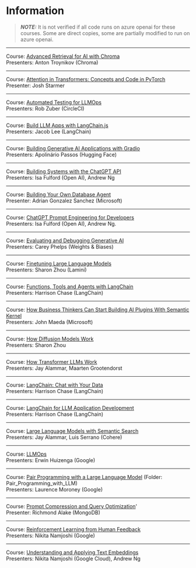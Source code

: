# Information

> **_NOTE:_** It is not verified if all code runs on azure openai for these courses. Some are direct copies, some are partially modified to run on azure openai.

---
Course: [Advanced Retrieval for AI with Chroma](https://learn.deeplearning.ai/advanced-retrieval-for-ai/lesson/1/introduction)  
Presenters: Anton Troynikov (Chroma)  

---
<!-- Current Course -->
Course: [Attention in Transformers: Concepts and Code in PyTorch](https://learn.deeplearning.ai/courses/attention-in-transformers-concepts-and-code-in-pytorch/lesson/han2t/introduction)  
Presenter: Josh Starmer

---
Course: [Automated Testing for LLMOps](https://learn.deeplearning.ai/automated-testing-llmops/lesson/1/introduction)  
Presenters: Rob Zuber (CircleCI)  

---
Course: [Build LLM Apps with LangChain.js](https://learn.deeplearning.ai/build-llm-apps-with-langchain-js/lesson/1/introduction)  
Presenters: Jacob Lee (LangChain)  

---
Course: [Building Generative AI Applications with Gradio](https://learn.deeplearning.ai/huggingface-gradio/lesson/1/introduction)  
Presenters: Apolinário Passos (Hugging Face)  

---
Course: [Building Systems with the ChatGPT API](https://learn.deeplearning.ai/chatgpt-building-system/lesson/1/introduction)  
Presenters: Isa Fulford (Open AI), Andrew Ng  

---
Course: [Building Your Own Database Agent](https://learn.deeplearning.ai/courses/building-your-own-database-agent/lesson/1/introduction)  
Presenter: Adrian Gonzalez Sanchez (Microsoft)  

---
Course: [ChatGPT Prompt Engineering for Developers](https://learn.deeplearning.ai/chatgpt-prompt-eng/lesson/1/introduction)  
Presenters: Isa Fulford (Open AI), Andrew Ng.  

---
Course: [Evaluating and Debugging Generative AI](https://learn.deeplearning.ai/evaluating-debugging-generative-ai/lesson/1/introduction)  
Presenters: Carey Phelps (Weights & Biases)  

---
Course: [Finetuning Large Language Models](https://learn.deeplearning.ai/finetuning-large-language-models/lesson/1/introduction)  
Presenters: Sharon Zhou (Lamini)  

---
Course: [Functions, Tools and Agents with LangChain](https://learn.deeplearning.ai/functions-tools-agents-langchain/lesson/1/introduction)  
Presenters: Harrison Chase (LangChain)  

---
Course: [How Business Thinkers Can Start Building AI Plugins With Semantic Kernel](https://learn.deeplearning.ai/microsoft-semantic-kernel/lesson/1/introduction)  
Presenters: John Maeda (Microsoft)  

---
Course: [How Diffusion Models Work](https://learn.deeplearning.ai/diffusion-models/lesson/1/introduction)  
Presenters: Sharon Zhou  

---
Course: [How Transformer LLMs Work](https://learn.deeplearning.ai/courses/how-transformer-llms-work/lesson/nfshb/introduction)  
Presenters: Jay Alammar, Maarten Grootendorst  

---
Course: [LangChain: Chat with Your Data](https://learn.deeplearning.ai/langchain-chat-with-your-data/lesson/1/introduction)  
Presenters: Harrison Chase (LangChain)  

---
Course: [LangChain for LLM Application Development](https://learn.deeplearning.ai/langchain/lesson/1/introduction)  
Presenters: Harrison Chase (LangChain)  

---
Course: [Large Language Models with Semantic Search](https://learn.deeplearning.ai/large-language-models-semantic-search/lesson/1/introduction)  
Presenters: Jay Alammar, Luis Serrano (Cohere)  

---
Course: [LLMOps](https://learn.deeplearning.ai/llmops/lesson/1/introduction)  
Presenters: Erwin Huizenga (Google)  

---
Course: [Pair Programming with a Large Language Model](https://learn.deeplearning.ai/pair-programming-llm/lesson/1/introduction)
(Folder: Pair_Programming_with_LLM)  
Presenters: Laurence Moroney (Google)  

---
Course: [Prompt Compression and Query Optimization](https://learn.deeplearning.ai/courses/prompt-compression-and-query-optimization/lesson/1/introduction)'  
Presenter: Richmond Alake (MongoDB)  

---
Course: [Reinforcement Learning from Human Feedback](https://learn.deeplearning.ai/reinforcement-learning-from-human-feedback/lesson/1/introduction)  
Presenters: Nikita Namjoshi (Google)  

---
Course: [Understanding and Applying Text Embeddings](https://learn.deeplearning.ai/google-cloud-vertex-ai/lesson/1/introduction)  
Presenters: Nikita Namjoshi (Google Cloud), Andrew Ng  
